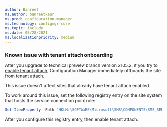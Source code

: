 ```yaml
---
author: Banreet
ms.author: banreetkaur
ms.prod: configuration-manager
ms.technology: configmgr-core
ms.topic: include
ms.date: 05/28/2021
ms.localizationpriority: medium
---
```


### <a name="ki_ta"></a> Known issue with tenant attach onboarding

<!--10001852-->

After you upgrade to technical preview branch version 2105.2, if you try to [enable tenant attach](../../../../../tenant-attach/device-sync-actions.md), Configuration Manager immediately offboards the site from tenant attach.

This issue doesn't affect sites that already have tenant attach enabled.

To work around this issue, set the following registry entry on the site system that hosts the service connection point role:

```powershell
Set-ItemProperty -Path "HKLM:\SOFTWARE\Microsoft\SMS\COMPONENTS\SMS_SERVICE_CONNECTOR" -Name "HeartbeatWorker_IntervalSec" -Value 60
```

After you configure this registry entry, then enable tenant attach.
